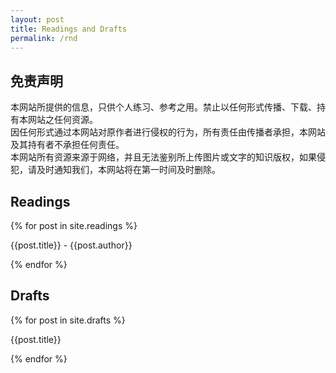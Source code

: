 ```yaml
---
layout: post
title: Readings and Drafts
permalink: /rnd
---
```


## 免责声明

本网站所提供的信息，只供个人练习、参考之用。禁止以任何形式传播、下载、持有本网站之任何资源。
<br>
因任何形式通过本网站对原作者进行侵权的行为，所有责任由传播者承担，本网站及其持有者不承担任何责任。
<br>
本网站所有资源来源于网络，并且无法鉴别所上传图片或文字的知识版权，如果侵犯，请及时通知我们，本网站将在第一时间及时删除。

## Readings

{% for post in site.readings %}
<p>
    <a class="a_title" style="text-decoration: none" href="{{site.url}}{{site.baseurl}}{{post.url}}">{{post.title}} - {{post.author}}</a>
</p>
{% endfor %}

## Drafts
{% for post in site.drafts %}
<p>
    <a class="a_title" style="text-decoration: none" href="{{site.url}}{{site.baseurl}}{{post.url}}">{{post.title}}</a>
</p>
{% endfor %} 